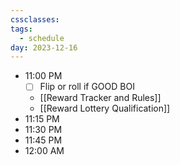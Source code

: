 ```yaml
---
cssclasses: 
tags:
  - schedule
day: 2023-12-16
---
```


- <span class="green">11:00 PM</span>
	- [ ] Flip or roll if GOOD BOI
	- [[Reward Tracker and Rules]]
	- [[Reward Lottery Qualification]]
- <span class="green">11:15 PM</span>
- <span class="green">11:30 PM</span>
- <span class="green">11:45 PM</span>
- <span class="green">12:00 AM</span>